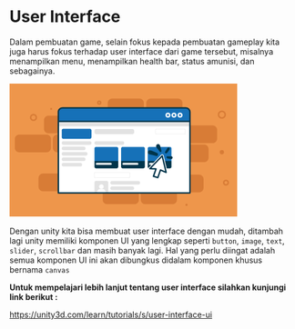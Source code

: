 # User Interface

Dalam pembuatan game, selain fokus kepada pembuatan gameplay kita juga harus fokus terhadap user interface dari game tersebut, misalnya menampilkan menu, menampilkan health bar, status amunisi, dan sebagainya.

![user interface](user-interface.png)

Dengan unity kita bisa membuat user interface dengan mudah, ditambah lagi unity memiliki komponen UI yang lengkap seperti `button`, `image`, `text`, `slider`, `scrollbar` dan masih banyak lagi. Hal yang perlu diingat adalah semua komponen UI ini akan dibungkus didalam komponen khusus bernama `canvas`

**Untuk mempelajari lebih lanjut tentang user interface silahkan kunjungi link berikut :**

https://unity3d.com/learn/tutorials/s/user-interface-ui
